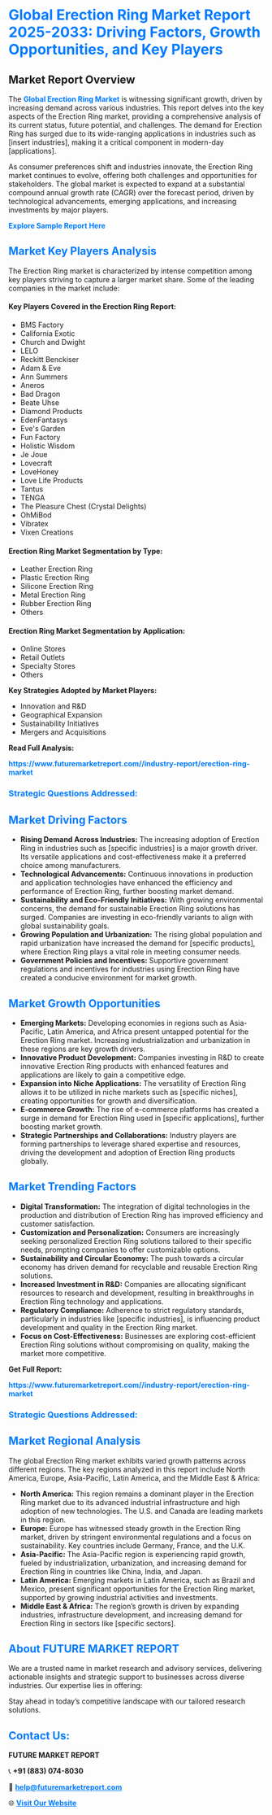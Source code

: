 <h1 style="color: #007BFF;">Global Erection Ring Market Report 2025-2033: Driving Factors, Growth Opportunities, and Key Players</h1>

<section id="overview">
<h2>Market Report Overview</h2>
<p>The <a href="https://www.futuremarketreport.com//industry-report/erection-ring-market" style="color: #007BFF; text-decoration: none;"><strong>Global Erection Ring Market</strong></a> is witnessing significant growth, driven by increasing demand across various industries. This report delves into the key aspects of the Erection Ring market, providing a comprehensive analysis of its current status, future potential, and challenges. The demand for Erection Ring has surged due to its wide-ranging applications in industries such as [insert industries], making it a critical component in modern-day [applications].</p>
<p>As consumer preferences shift and industries innovate, the Erection Ring market continues to evolve, offering both challenges and opportunities for stakeholders. The global market is expected to expand at a substantial compound annual growth rate (CAGR) over the forecast period, driven by technological advancements, emerging applications, and increasing investments by major players.</p>
</section>

<section id="overview">
<p><a href="https://www.futuremarketreport.com//request-sample/reportId=51315" style="color: #007BFF; text-decoration: none;"><strong>Explore Sample Report Here</strong></a></p>
</section>

<section id="key-players">
<h2 style="color: #007BFF;">Market Key Players Analysis</h2>
<p>The Erection Ring market is characterized by intense competition among key players striving to capture a larger market share. Some of the leading companies in the market include:</p>
<h4>Key Players Covered in the Erection Ring Report:</h4>
<ul><li>BMS Factory</li><li>California Exotic</li><li>Church and Dwight</li><li>LELO</li><li>Reckitt Benckiser</li><li>Adam &amp; Eve</li><li>Ann Summers</li><li>Aneros</li><li>Bad Dragon</li><li>Beate Uhse</li><li>Diamond Products</li><li>EdenFantasys</li><li>Eve&#039;s Garden</li><li>Fun Factory</li><li>Holistic Wisdom</li><li>Je Joue</li><li>Lovecraft</li><li>LoveHoney</li><li>Love Life Products</li><li>Tantus</li><li>TENGA</li><li>The Pleasure Chest (Crystal Delights)</li><li>OhMiBod</li><li>Vibratex</li><li>Vixen Creations</li></ul>
<h4>Erection Ring Market Segmentation by Type:</h4>
<ul><li>Leather Erection Ring</li><li>Plastic Erection Ring</li><li>Silicone Erection Ring</li><li>Metal Erection Ring</li><li>Rubber Erection Ring</li><li>Others</li></ul>

<h4>Erection Ring Market Segmentation by Application:</h4>
<ul><li>Online Stores</li><li>Retail Outlets</li><li>Specialty Stores</li><li>Others</li></ul>
<p><strong>Key Strategies Adopted by Market Players:</strong></p>
<ul>
<li>Innovation and R&D</li>
<li>Geographical Expansion</li>
<li>Sustainability Initiatives</li>
<li>Mergers and Acquisitions</li>
</ul>
</section>

<section>
<p><strong>Read Full Analysis: </strong></p><a href="https://www.futuremarketreport.com//industry-report/erection-ring-market" style="color: #007BFF; text-decoration: none;"><strong>https://www.futuremarketreport.com//industry-report/erection-ring-market</strong></a>
<h3 style="color: #007BFF;">Strategic Questions Addressed:</h3>
</section>

<section id="driving-factors">
<h2 style="color: #007BFF;">Market Driving Factors</h2>
<ul>
<li><strong>Rising Demand Across Industries:</strong> The increasing adoption of Erection Ring in industries such as [specific industries] is a major growth driver. Its versatile applications and cost-effectiveness make it a preferred choice among manufacturers.</li>
<li><strong>Technological Advancements:</strong> Continuous innovations in production and application technologies have enhanced the efficiency and performance of Erection Ring, further boosting market demand.</li>
<li><strong>Sustainability and Eco-Friendly Initiatives:</strong> With growing environmental concerns, the demand for sustainable Erection Ring solutions has surged. Companies are investing in eco-friendly variants to align with global sustainability goals.</li>
<li><strong>Growing Population and Urbanization:</strong> The rising global population and rapid urbanization have increased the demand for [specific products], where Erection Ring plays a vital role in meeting consumer needs.</li>
<li><strong>Government Policies and Incentives:</strong> Supportive government regulations and incentives for industries using Erection Ring have created a conducive environment for market growth.</li>
</ul>
</section>

<section id="growth-opportunities">
<h2 style="color: #007BFF;">Market Growth Opportunities</h2>
<ul>
<li><strong>Emerging Markets:</strong> Developing economies in regions such as Asia-Pacific, Latin America, and Africa present untapped potential for the Erection Ring market. Increasing industrialization and urbanization in these regions are key growth drivers.</li>
<li><strong>Innovative Product Development:</strong> Companies investing in R&D to create innovative Erection Ring products with enhanced features and applications are likely to gain a competitive edge.</li>
<li><strong>Expansion into Niche Applications:</strong> The versatility of Erection Ring allows it to be utilized in niche markets such as [specific niches], creating opportunities for growth and diversification.</li>
<li><strong>E-commerce Growth:</strong> The rise of e-commerce platforms has created a surge in demand for Erection Ring used in [specific applications], further boosting market growth.</li>
<li><strong>Strategic Partnerships and Collaborations:</strong> Industry players are forming partnerships to leverage shared expertise and resources, driving the development and adoption of Erection Ring products globally.</li>
</ul>
</section>

<section id="trending-factors">
<h2 style="color: #007BFF;">Market Trending Factors</h2>
<ul>
<li><strong>Digital Transformation:</strong> The integration of digital technologies in the production and distribution of Erection Ring has improved efficiency and customer satisfaction.</li>
<li><strong>Customization and Personalization:</strong> Consumers are increasingly seeking personalized Erection Ring solutions tailored to their specific needs, prompting companies to offer customizable options.</li>
<li><strong>Sustainability and Circular Economy:</strong> The push towards a circular economy has driven demand for recyclable and reusable Erection Ring solutions.</li>
<li><strong>Increased Investment in R&D:</strong> Companies are allocating significant resources to research and development, resulting in breakthroughs in Erection Ring technology and applications.</li>
<li><strong>Regulatory Compliance:</strong> Adherence to strict regulatory standards, particularly in industries like [specific industries], is influencing product development and quality in the Erection Ring market.</li>
<li><strong>Focus on Cost-Effectiveness:</strong> Businesses are exploring cost-efficient Erection Ring solutions without compromising on quality, making the market more competitive.</li>
</ul>
</section>

<section>
<p><strong>Get Full Report: </strong></p><a href="https://www.futuremarketreport.com//industry-report/erection-ring-market" style="color: #007BFF; text-decoration: none;"><strong>https://www.futuremarketreport.com//industry-report/erection-ring-market</strong></a>
<h3 style="color: #007BFF;">Strategic Questions Addressed:</h3>
</section>


<section id="regional-analysis">
<h2 style="color: #007BFF;">Market Regional Analysis</h2>
<p>The global Erection Ring market exhibits varied growth patterns across different regions. The key regions analyzed in this report include North America, Europe, Asia-Pacific, Latin America, and the Middle East & Africa:</p>
<ul>
<li><strong>North America:</strong> This region remains a dominant player in the Erection Ring market due to its advanced industrial infrastructure and high adoption of new technologies. The U.S. and Canada are leading markets in this region.</li>
<li><strong>Europe:</strong> Europe has witnessed steady growth in the Erection Ring market, driven by stringent environmental regulations and a focus on sustainability. Key countries include Germany, France, and the U.K.</li>
<li><strong>Asia-Pacific:</strong> The Asia-Pacific region is experiencing rapid growth, fueled by industrialization, urbanization, and increasing demand for Erection Ring in countries like China, India, and Japan.</li>
<li><strong>Latin America:</strong> Emerging markets in Latin America, such as Brazil and Mexico, present significant opportunities for the Erection Ring market, supported by growing industrial activities and investments.</li>
<li><strong>Middle East & Africa:</strong> The region’s growth is driven by expanding industries, infrastructure development, and increasing demand for Erection Ring in sectors like [specific sectors].</li>
</ul>
</section>

<footer>
<h2 style="color: #007BFF;">About FUTURE MARKET REPORT</h2>
<p>We are a trusted name in market research and advisory services, delivering actionable insights and strategic support to businesses across diverse industries. Our expertise lies in offering:</p>

<p>Stay ahead in today’s competitive landscape with our tailored research solutions.</p>

<h2 style="color: #007BFF;">Contact Us:</h2>
<p><strong>FUTURE MARKET REPORT</strong></p>
<p>📞 <strong>+91 (883) 074-8030</strong></p>
<p>📧 <strong><a href="mailto:help@futuremarketreport.com" style="color: #007BFF;">help@futuremarketreport.com</a></strong></p>
<p>🌐 <strong><a href="https://www.futuremarketreport.com/" style="color: #007BFF;">Visit Our Website</a></strong></p>
</footer>